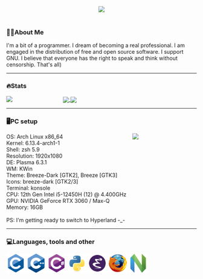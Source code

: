 <div id="header" align="center">
  <img src="https://static.wikia.nocookie.net/ac4d7fcf-3757-4129-8ca6-2f2654bd68d8/scale-to-width/755" width="200"/>
  <div>
  <img src="https://komarev.com/ghpvc/?username=kickakurobe&style=flat-square&color=blue" alt=""/>
  </div>
</div>
      
### :man_technologist:About Me
I'm a bit of a programmer. I dream of becoming a real professional. I am engaged in the distribution of free and open source software. I support GNU. I believe that everyone has the right to speak and think without censorship. That's all)

---

### :fire:Stats
<img src="https://static.wikia.nocookie.net/24a3d531-e46b-4c88-896c-983b278c6580/scale-to-width/755" width="150" align="left">
<a href="https://github.com/anuraghazra/github-readme-stats">
  <img height=180 align="center" src="https://github-readme-stats.vercel.app/api?username=kickakurobe&hide_rank=true&show_icons=true&theme=dark" />
</a>
<a href="https://github.com/anuraghazra/convoychat">
  <img height=180 align="center" src="https://github-readme-stats.vercel.app/api/top-langs?username=kickakurobe&layout=compact&langs_count=8&card_width=140&theme=dark" />
</a>

---
### 🖥️PC setup
<div>
  <img src="https://i.pinimg.com/originals/ee/7c/16/ee7c167e8333fa4a4ee2001caf3cf2bd.png" width="170" align="right"/>
OS: Arch Linux x86_64<br>
Kernel: 6.13.4-arch1-1<br>
Shell: zsh 5.9<br>
Resolution: 1920x1080<br>
DE: Plasma 6.3.1<br>
WM: KWin<br>
Theme: Breeze-Dark [GTK2], Breeze [GTK3]<br>
Icons: breeze-dark [GTK2/3]<br>
Terminal: konsole<br>
CPU: 12th Gen Intel i5-12450H (12) @ 4.400GHz<br>
GPU: NVIDIA GeForce RTX 3060 / Max-Q<br>
Memory: 16GB<br>
<br>
PS: I'm getting ready to switch to Hyperland -_-<br>
</div>

---

### :computer:Languages, tools and other
<div>
  <img src="https://github.com/devicons/devicon/blob/master/icons/c/c-original.svg" width="50"/>
  <img src="https://github.com/devicons/devicon/blob/master/icons/cplusplus/cplusplus-original.svg" width ="50"/>
  <img src="https://raw.githubusercontent.com/devicons/devicon/ca28c779441053191ff11710fe24a9e6c23690d6/icons/csharp/csharp-original.svg" width="50">
  <img src="https://github.com/devicons/devicon/blob/master/icons/python/python-original.svg" width="50"/>
  <img src="https://github.com/devicons/devicon/blob/master/icons/emacs/emacs-original.svg" width="50"/>
  <img src="https://raw.githubusercontent.com/devicons/devicon/ca28c779441053191ff11710fe24a9e6c23690d6/icons/firefox/firefox-original.svg" width="50">
  <img src="https://raw.githubusercontent.com/devicons/devicon/ca28c779441053191ff11710fe24a9e6c23690d6/icons/neovim/neovim-original.svg" width="50">
</div>
